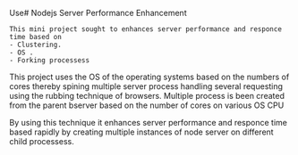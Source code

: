 Use# Nodejs Server Performance Enhancement

    This mini project sought to enhances server performance and responce time based on 
    - Clustering.
    - OS .
    - Forking processess

This project uses the OS of the operating systems based on the numbers of cores thereby spining multiple server process 
handling several requesting using the rubbing technique of browsers.
    Multiple process is been created from the parent bserver based on the number of cores on various OS CPU

By using this technique it enhances server performance and responce time based rapidly by creating multiple instances of node server on different child processess. 
